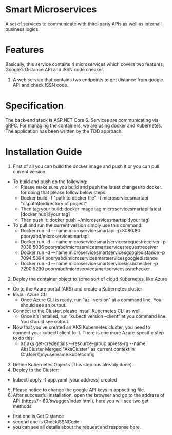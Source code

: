 # Smart Microservices
A set of services to communicate with third-party APIs as well as internall business logics.
# Features
Basically, this service contains 4 microservices which covers two features, Google’s Distance API and ISSN code checker.
1. A web service that contains two endpoints to get distance from google API and check ISSN code.
# Specification
The back-end stack is ASP.NET Core 6.
Services are communicating via gRPC.
For managing the containers, we are using docker and Kubernetes.
The application has been written by the TDD approach.
# Installation Guide
1. First of all you can build the docker image and push it or you can pull current version.
- To build and push do the following: 
  - Please make sure you build and push the latest changes to docker. for doing that please follow below steps: 
  - Docker build -f "path to docker file" -t microservicesmartapi "c:\path\to\directory of project"
  - Then tag your build: docker image tag microservicesmartapi:latest [docker hub]:[your tag]
  - Then push it: docker push ~/microservicesmartapi:[your tag]
- To pull and run the current version simply use this command: 
  - Docker run -d –-name microservicesmartapi -p 8080:80 pooryabd/microservicesmartapi
  - Docker run -d –-name microservicesmartservicesrequestreceiver -p 7036:5036 pooryabd/microservicesmartservicesrequestreceiver
  - Docker run -d –-name microservicesmartservicesgoogledistance -p 7094:5094 pooryabd/microservicesmartservicesgoogledistance
  - Docker run -d –-name microservicesmartservicesissnchecker -p 7290:5290 pooryabd/microservicesmartservicesissnchecker
2. Deploy the container object to some sort of cloud Kubernetes, like Azure
- Go to the Azure portal (AKS) and create a Kubernetes cluster
- Install Azure CLI
  - Once Azure CLI is ready, run “az –version” at a command line. You should see an output. 
- Connect to the Cluster, please install Kubernetes CLI as well.
  - Once it’s installed, run “kubectl version –client” at you command line. You should see output.
- Now that you’ve created an AKS Kubernetes cluster, you need to connect your kubectl client to it. There is one more Azure-specific step to do this:
  - az aks get-credentials --resource-group apress-rg --name AksCluster Merged "AksCluster" as current context in C:\Users\myusername\.kube\config
3. Define Kubernetes Objects (This step has already done).
4. Deploy to the Cluster:
  - kubectl apply -f app.yaml [your address] created
5. Please notice to change the google API keys in appsetting file.
6. After successful installation, open the browser and go to the address of API (https://+:80/swagger/index.html), here you will see two get methods
  - first one is Get Distance 
  - second one is CheckISSNCode
  - you can see all details about the request and response here.
